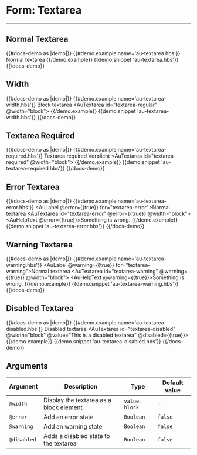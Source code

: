 # Form: Textarea

---

## Normal Textarea

{{#docs-demo as |demo|}}
  {{#demo.example name='au-textarea.hbs'}}
    <AuLabel for="textarea-regular">Normal textarea</AuLabel>
    <AuTextarea id="textarea-regular"></AuTextarea>
  {{/demo.example}}
  {{demo.snippet 'au-textarea.hbs'}}
{{/docs-demo}}

## Width

{{#docs-demo as |demo|}}
  {{#demo.example name='au-textarea-width.hbs'}}
    <AuLabel for="textarea-regular">Block textarea</AuLabel>
    <AuTextarea id="textarea-regular" @width="block"></AuTextarea>
  {{/demo.example}}
  {{demo.snippet 'au-textarea-width.hbs'}}
{{/docs-demo}}


## Textarea Required

{{#docs-demo as |demo|}}
  {{#demo.example name='au-textarea-required.hbs'}}
    <AuLabel for="textarea-required">Textarea required <AuPill>Verplicht</AuPill></AuLabel>
    <AuTextarea id="textarea-required" @width="block"></AuTextarea>
  {{/demo.example}}
  {{demo.snippet 'au-textarea-required.hbs'}}
{{/docs-demo}}


## Error Textarea

{{#docs-demo as |demo|}}
  {{#demo.example name='au-textarea-error.hbs'}}
    <AuLabel @error={{true}} for="textarea-error">Normal textarea</AuLabel>
    <AuTextarea id="textarea-error" @error={{true}} @width="block"></AuTextarea>
    <AuHelpText @error={{true}}>Something is wrong.</AuHelpText>
  {{/demo.example}}
  {{demo.snippet 'au-textarea-error.hbs'}}
{{/docs-demo}}

## Warning Textarea

{{#docs-demo as |demo|}}
  {{#demo.example name='au-textarea-warning.hbs'}}
    <AuLabel @warning={{true}} for="textarea-warning">Normal textarea</AuLabel>
    <AuTextarea id="textarea-warning" @warning={{true}} @width="block"></AuTextarea>
    <AuHelpText @warning={{true}}>Something is wrong.</AuHelpText>
  {{/demo.example}}
  {{demo.snippet 'au-textarea-warning.hbs'}}
{{/docs-demo}}

## Disabled Textarea

{{#docs-demo as |demo|}}
  {{#demo.example name='au-textarea-disabled.hbs'}}
    <AuLabel for="textarea-disabled">Disabled textarea</AuLabel>
    <AuTextarea id="textarea-disabled" @width="block" @value="This is a disabled textarea" @disabled={{true}}></AuTextarea>
  {{/demo.example}}
  {{demo.snippet 'au-textarea-disabled.hbs'}}
{{/docs-demo}}

## Arguments

| Argument      | Description | Type | Default value |
| ------------- | ----------- | ---- | ------------- |
| `@width` | Display the textarea as a block element  | `value`: `block` | - |
| `@error` | Add an error state  | `Boolean` | `false` |
| `@warning` | Add an warning state  | `Boolean` | `false` |
| `@disabled` | Adds a disabled state to the textarea | `Boolean` | `false` |
